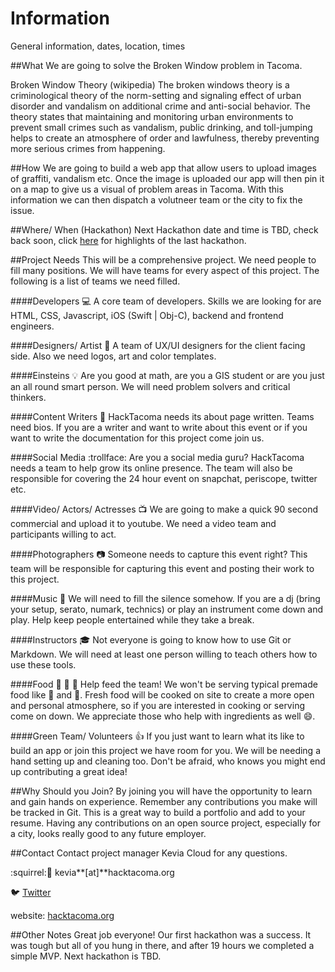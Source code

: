 # Information
General information, dates, location, times

##What
We are going to solve the Broken Window problem in Tacoma. 

Broken Window Theory (wikipedia)
The broken windows theory is a criminological theory of the norm-setting and signaling effect of urban disorder and vandalism on additional crime and anti-social behavior. The theory states that maintaining and monitoring urban environments to prevent small crimes such as vandalism, public drinking, and toll-jumping helps to create an atmosphere of order and lawfulness, thereby preventing more serious crimes from happening.

##How
We are going to build a web app that allow users to upload images of graffiti, vandalism etc. Once the image is uploaded our app will then pin it on a map to give us a visual of problem areas in Tacoma. With this information we can then dispatch a volutneer team or the city to fix the issue.  

##Where/ When (Hackathon)
Next Hackathon date and time is TBD, check back soon, click [here](https://sites.google.com/a/hacktacoma.org/home/home/gallery) for highlights of the last hackathon.

##Project Needs
This will be a comprehensive project. We need people to fill many positions. We will have teams for every aspect of this project. The following is a list of teams we need filled.

####Developers :computer:
A core team of developers. Skills we are looking for are HTML, CSS, Javascript, iOS (Swift | Obj-C), backend and frontend engineers.

####Designers/ Artist :art:
A team of UX/UI designers for the client facing side. Also we need logos, art and color templates.

####Einsteins :bulb:
Are you good at math, are you a GIS student or are you just an all round smart person. We will need problem solvers and critical thinkers.

####Content Writers :pencil:
HackTacoma needs its about page written. Teams need bios. If you are a writer and want to write about this event or if you want to write the documentation for this project come join us.

####Social Media :trollface:
Are you a social media guru? HackTacoma needs a team to help grow its online presence. The team will also be responsible for covering the 24 hour event on snapchat, periscope, twitter etc.

####Video/ Actors/ Actresses :tv:
We are going to make a quick 90 second commercial and upload it to youtube. We need a video team and participants willing to act.

####Photographers :camera:
Someone needs to capture this event right? This team will be responsible for capturing this event and posting their work to this project.

####Music :musical_note:
We will need to fill the silence somehow. If you are a dj (bring your setup, serato, numark, technics) or play an instrument come down and play. Help keep people entertained while they take a break. 

####Instructors :mortar_board:
Not everyone is going to know how to use Git or Markdown. We will need at least one person willing to teach others how to use these tools.

####Food :pizza: :cookie: :fries:
Help feed the team! We won't be serving typical premade food like :fries: and :pizza:. Fresh food will be cooked on site to create a more open and personal atmosphere, so if you are interested in cooking or serving come on down. We appreciate those who help with ingredients as well :smile:. 

####Green Team/ Volunteers :thumbsup:
If you just want to learn what its like to build an app or join this project we have room for you. We will be needing a hand setting up and cleaning too. Don't be afraid, who knows you might end up contributing a great idea!

##Why Should you Join?
By joining you will have the opportunity to learn and gain hands on experience. Remember any contributions you make will be tracked in Git. This is a great way to build a portfolio and add to your resume. Having any contributions on an open source project, especially for a city, looks really good to any future employer.  

##Contact
Contact project manager Kevia Cloud for any questions. 

:squirrel::e-mail: kevia**[at]**hacktacoma.org

:bird: [Twitter](https://twitter.com/HackTacoma)

website: [hacktacoma.org](hacktacoma.org)

##Other Notes
Great job everyone! Our first hackathon was a success. It was tough but all of you hung in there, and after 19 hours we completed a simple MVP. Next hackathon is TBD.
